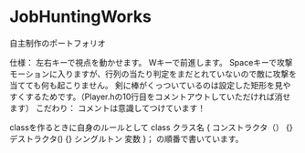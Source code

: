 # JobHuntingWorks
自主制作のポートフォリオ

仕様：
  左右キーで視点を動かせます。
  Wキーで前進します。
  Spaceキーで攻撃モーションに入りますが、行列の当たり判定をまだとれていないので敵に攻撃を当てても何も起こりません。
  剣に棒がくっついているのは設定した矩形を見やすくするためです。（Player.hの10行目をコメントアウトしていただければ消せます）
こだわり：
  コメントは意識してつけています！
  
  classを作るときに自身のルールとして
  class クラス名
{
  コンストラクタ（）
  {}
  デストラクタ()
  {}
  シングルトン
  変数
}；
の順番で書いています。
